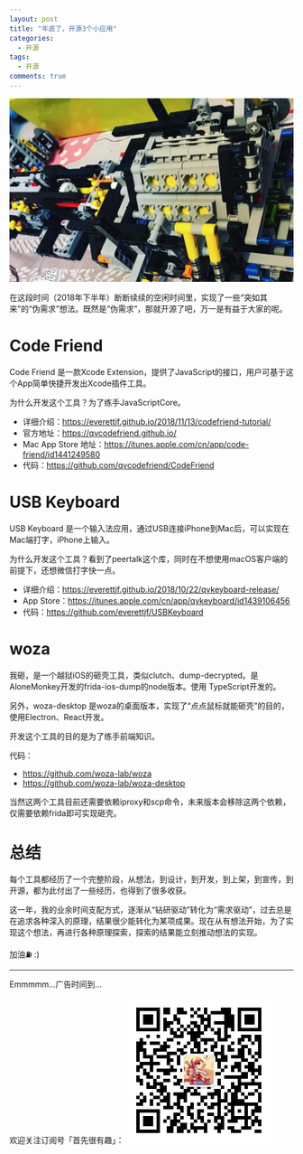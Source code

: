 ```yaml
---
layout: post
title: "年底了，开源3个小应用"
categories:
  - 开源
tags:
  - 开源
comments: true
---
```


![](/media/15459608773004.jpg)

在这段时间（2018年下半年）断断续续的空闲时间里，实现了一些“突如其来”的“伪需求”想法。既然是“伪需求”，那就开源了吧，万一是有益于大家的呢。

<!-- more -->

# Code Friend

Code Friend 是一款Xcode Extension，提供了JavaScript的接口，用户可基于这个App简单快捷开发出Xcode插件工具。

为什么开发这个工具？为了练手JavaScriptCore。

- 详细介绍：<https://everettjf.github.io/2018/11/13/codefriend-tutorial/>
- 官方地址：<https://qvcodefriend.github.io/>
- Mac App Store 地址：<https://itunes.apple.com/cn/app/code-friend/id1441249580>
- 代码：<https://github.com/qvcodefriend/CodeFriend>


# USB Keyboard

USB Keyboard 是一个输入法应用，通过USB连接iPhone到Mac后，可以实现在Mac端打字，iPhone上输入。

为什么开发这个工具？看到了peertalk这个库，同时在不想使用macOS客户端的前提下，还想微信打字快一点。

- 详细介绍：<https://everettjf.github.io/2018/10/22/qvkeyboard-release/>
- App Store：<https://itunes.apple.com/cn/app/qvkeyboard/id1439106456>
- 代码：<https://github.com/everettjf/USBKeyboard>

# woza

我砸，是一个越狱iOS的砸壳工具，类似clutch、dump-decrypted。是AloneMonkey开发的frida-ios-dump的node版本。使用 TypeScript开发的。

另外，woza-desktop 是woza的桌面版本，实现了“点点鼠标就能砸壳”的目的，使用Electron、React开发。

开发这个工具的目的是为了练手前端知识。

代码：

- <https://github.com/woza-lab/woza>
- <https://github.com/woza-lab/woza-desktop>

当然这两个工具目前还需要依赖iproxy和scp命令，未来版本会移除这两个依赖，仅需要依赖frida即可实现砸壳。


# 总结

每个工具都经历了一个完整阶段，从想法，到设计，到开发，到上架，到宣传，到开源，都为此付出了一些经历，也得到了很多收获。

这一年，我的业余时间支配方式，逐渐从“钻研驱动”转化为“需求驱动”，过去总是在追求各种深入的原理，结果很少能转化为某项成果。现在从有想法开始，为了实现这个想法，再进行各种原理探索，探索的结果能立刻推动想法的实现。


加油⛽️ :)


---

Emmmmm...广告时间到...


欢迎关注订阅号「首先很有趣」：
![](/images/fun.jpg)

